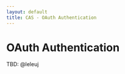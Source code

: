 ```yaml
---
layout: default
title: CAS - OAuth Authentication
---
```

<a name="OAuthAuthentication">  </a>
# OAuth Authentication

TBD: @leleuj
